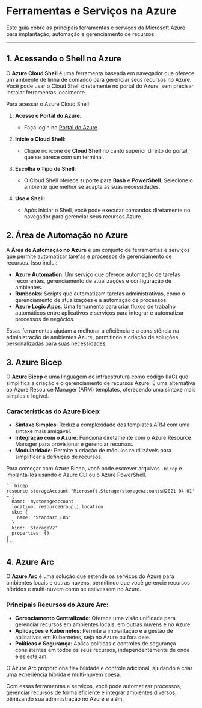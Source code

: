 # Ferramentas e Serviços na Azure

Este guia cobre as principais ferramentas e serviços da Microsoft Azure para implantação, automação e gerenciamento de recursos.

---

## 1. Acessando o Shell no Azure

O **Azure Cloud Shell** é uma ferramenta baseada em navegador que oferece um ambiente de linha de comando para gerenciar seus recursos no Azure. Você pode usar o Cloud Shell diretamente no portal do Azure, sem precisar instalar ferramentas localmente.

Para acessar o Azure Cloud Shell:

1. **Acesse o Portal do Azure**:
   - Faça login no [Portal do Azure](https://portal.azure.com/).

2. **Inicie o Cloud Shell**:
   - Clique no ícone de **Cloud Shell** no canto superior direito do portal, que se parece com um terminal.

3. **Escolha o Tipo de Shell**:
   - O Cloud Shell oferece suporte para **Bash** e **PowerShell**. Selecione o ambiente que melhor se adapta às suas necessidades.

4. **Use o Shell**:
   - Após iniciar o Shell, você pode executar comandos diretamente no navegador para gerenciar seus recursos Azure.

## 2. Área de Automação no Azure

A **Área de Automação no Azure** é um conjunto de ferramentas e serviços que permite automatizar tarefas e processos de gerenciamento de recursos. Isso inclui:

- **Azure Automation**: Um serviço que oferece automação de tarefas recorrentes, gerenciamento de atualizações e configuração de ambientes.
- **Runbooks**: Scripts que automatizam tarefas administrativas, como o gerenciamento de atualizações e a automação de processos.
- **Azure Logic Apps**: Uma ferramenta para criar fluxos de trabalho automáticos entre aplicativos e serviços para integrar e automatizar processos de negócios.

Essas ferramentas ajudam a melhorar a eficiência e a consistência na administração de ambientes Azure, permitindo a criação de soluções personalizadas para suas necessidades.

## 3. Azure Bicep

O **Azure Bicep** é uma linguagem de infraestrutura como código (IaC) que simplifica a criação e o gerenciamento de recursos Azure. É uma alternativa ao Azure Resource Manager (ARM) templates, oferecendo uma sintaxe mais simples e legível.

### Características do Azure Bicep:
- **Sintaxe Simples**: Reduz a complexidade dos templates ARM com uma sintaxe mais amigável.
- **Integração com o Azure**: Funciona diretamente com o Azure Resource Manager para provisionar e gerenciar recursos.
- **Modularidade**: Permite a criação de módulos reutilizáveis para simplificar a definição de recursos.

Para começar com Azure Bicep, você pode escrever arquivos `.bicep` e implantá-los usando o Azure CLI ou o Azure PowerShell.

    ```bicep
    resource storageAccount 'Microsoft.Storage/storageAccounts@2021-04-01' = {
      name: 'mystorageaccount'
      location: resourceGroup().location
      sku: {
        name: 'Standard_LRS'
      }
      kind: 'StorageV2'
      properties: {}
    }
    ```

## 4. Azure Arc

O **Azure Arc** é uma solução que estende os serviços do Azure para ambientes locais e outras nuvens, permitindo que você gerencie recursos híbridos e multi-nuvem como se estivessem no Azure.

### Principais Recursos do Azure Arc:
- **Gerenciamento Centralizado**: Oferece uma visão unificada para gerenciar recursos em ambientes locais, em outras nuvens e no Azure.
- **Aplicações e Kubernetes**: Permite a implantação e a gestão de aplicativos em Kubernetes, seja no Azure ou fora dele.
- **Políticas e Segurança**: Aplica políticas e controles de segurança consistentes em todos os seus recursos, independentemente de onde eles estejam.

O Azure Arc proporciona flexibilidade e controle adicional, ajudando a criar uma experiência híbrida e multi-nuvem coesa.

Com essas ferramentas e serviços, você pode automatizar processos, gerenciar recursos de forma eficiente e integrar ambientes diversos, otimizando sua administração no Azure e além.
